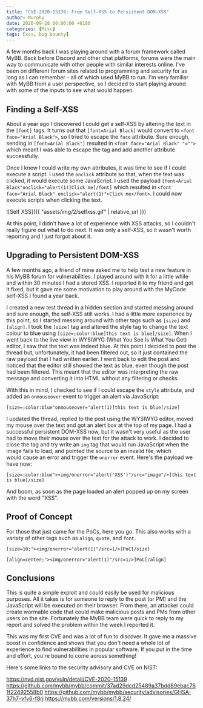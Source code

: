 ```yaml
---
title: "CVE-2020-15139: From Self-XSS to Persistent DOM-XSS"
author: Murphy
date: 2020-09-28 00:00:00 +0100
categories: [Misc]
tags: [xss, bug bounty]
---
```


A few months back I was playing around with a forum framework called MyBB. Back before Discord and other chat platforms, forums were the main way to communicate with other people with similar interests online. I've been on different forum sites related to programming and security for as long as I can remember - all of which used MyBB to run. I'm very familiar with MyBB from a user perspective, so I decided to start playing around with some of the inputs to see what would happen.

## Finding a Self-XSS

About a year ago I discovered I could get a self-XSS by altering the text in the `[font]` tags. It turns out that `[font=Arial Black]` would convert to `<font face="Arial Black">`, so I tried to escape the `face` attribute. Sure enough, sending in `[font=Arial Black"]` resulted in `<font face="Arial Black" "="">` which meant I was able to escape the tag and add another attribute successfully. 

Once I knew I could write my own attributes, it was time to see if I could execute a script. I used the `onclick` attribute so that, when the text was clicked, it would execute some JavaScript. I used the payload `[font=Arial Black"onclick="alert(1)]Click me[/font]` which resulted in `<font face="Arial Black" onclick="alert(1)">Click me</font>`. I could now execute scripts when clicking the text.

![Self XSS]({{ "assets/img/2/selfxss.gif" | relative_url }})

At this point, I didn't have a lot of experience with XSS attacks, so I couldn't really figure out what to do next. It was only a self-XSS, so it wasn't worth reporting and I just forgot about it.

## Upgrading to Persistent DOM-XSS

A few months ago, a friend of mine asked me to help test a new feature in his MyBB forum for vulnerabilities. I played around with it for a little while and within 30 minutes I had a stored XSS. I reported it to my friend and got it fixed, but it gave me some motivation to play around with the MyCode self-XSS I found a year back.

I created a new test thread in a hidden section and started messing around and sure enough, the self-XSS still works. I had a little more experience by this point, so I started messing around with other tags such as `[size]` and `[align]`. I took the `[size]` tag and altered the style tag to change the text colour to blue using `[size=;color:blue]this text is blue[/size]`. When I went back to the live view in WYSIWYG (What You See Is What You Get) editor, I saw that the text was indeed blue. At this point I decided to post the thread but, unfortunately, it had been filtered out, so it just contained the raw payload that I had written earlier. I went back to edit the post and noticed that the editor still showed the text as blue, even though the post had been filtered. This meant that the editor was interpreting the raw message and converting it into HTML without any filtering or checks.

With this in mind, I checked to see if I could escape the `style` attribute, and added an `onmouseover` event to trigger an alert via JavaScript:
```
[size=;color:blue"onmouseover="alert(1)]this text is blue[/size]
```

I updated the thread, replied to the post using the WYSIWYG editor, moved my mouse over the text and got an alert box at the top of my page. I had a successful persistent DOM-XSS now, but it wasn't very useful as the user had to move their mouse over the text for the attack to work. I decided to close the tag and try write an `img` tag that would run JavaScript when the image fails to load, and pointed the source to an invalid file, which would cause an error and trigger the `onerror` event. Here's the payload we have now:
```
[size=;color:blue"><img/onerror="alert('XSS')"/src="image"/>]this text is blue[/size]
```
And boom, as soon as the page loaded an alert popped up on my screen with the word "XSS".

## Proof of Concept

For those that just came for the PoCs, here you go. This also works with a variety of other tags such as `align`, `quote`, and `font`.

```
[size=10;"><img/onerror="alert(1)"/src=1/>]PoC[/size]

[align=center;"><img/onerror="alert(1)"/src=1/>]PoC[/align]
```

## Conclusions

This is quite a simple exploit and could easily be used for malicious purposes. All it takes is for someone to reply to the post (or PM) and the JavaScript will be executed on their browser. From there, an attacker could create wormable code that could make malicious posts and PMs from other users on the site. Fortunately the MyBB team were quick to reply to my report and solved the problem within the week I reported it.

This was my first CVE and was a lot of fun to discover. It gave me a massive boost in confidence and shows that you don't need a whole lot of experience to find vulnerabilities in popular software. If you put in the time and effort, you're bound to come across something!

Here's some links to the security advisory and CVE on NIST:

https://nvd.nist.gov/vuln/detail/CVE-2020-15139
https://github.com/mybb/mybb/commit/37ad29dcd25489a37bdd89ebac761f22492558b0
https://github.com/mybb/mybb/security/advisories/GHSA-37h7-vfv6-f8rj
https://mybb.com/versions/1.8.24/
